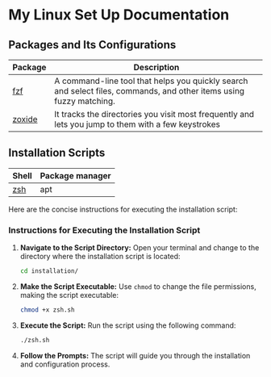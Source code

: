 # My Linux Set Up Documentation 

## Packages and Its Configurations

| Package                      | Description                                                                                                         |
|------------------------------|---------------------------------------------------------------------------------------------------------------------|
| [fzf](packages/fzf.md)       | A command-line tool that helps you quickly search and select files, commands, and other items using fuzzy matching. |
| [zoxide](packages/zoxide.md) | It tracks the directories you visit most frequently and lets you jump to them with a few keystrokes                 |


## Installation Scripts



| Shell                      | Package manager | 
|----------------------------|-----------------|
| [zsh](installation/zsh.sh) | apt             | 


Here are the concise instructions for executing the installation script:

### Instructions for Executing the Installation Script

1. **Navigate to the Script Directory:**
   Open your terminal and change to the directory where the installation script is located:
   ```bash
   cd installation/
   ```

2. **Make the Script Executable:**
   Use `chmod` to change the file permissions, making the script executable:
   ```bash
   chmod +x zsh.sh
   ```

3. **Execute the Script:**
   Run the script using the following command:
   ```bash
   ./zsh.sh
   ```

4. **Follow the Prompts:**
   The script will guide you through the installation and configuration process.
